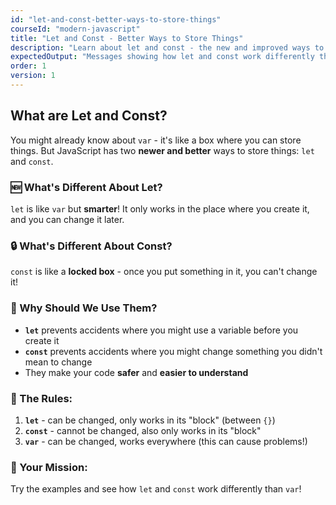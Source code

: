 ```yaml
---
id: "let-and-const-better-ways-to-store-things"
courseId: "modern-javascript"
title: "Let and Const - Better Ways to Store Things"
description: "Learn about let and const - the new and improved ways to create variables!"
expectedOutput: "Messages showing how let and const work differently than var"
order: 1
version: 1
---
```




## What are Let and Const?

You might already know about `var` - it's like a box where you can store things. But JavaScript has two **newer and better** ways to store things: `let` and `const`.

### 🆕 What's Different About Let?

`let` is like `var` but **smarter**! It only works in the place where you create it, and you can change it later.

### 🔒 What's Different About Const?

`const` is like a **locked box** - once you put something in it, you can't change it!

### 🤔 Why Should We Use Them?

- **`let`** prevents accidents where you might use a variable before you create it
- **`const`** prevents accidents where you might change something you didn't mean to change
- They make your code **safer** and **easier to understand**

### 📝 The Rules:

1. **`let`** - can be changed, only works in its "block" (between `{}`)
2. **`const`** - cannot be changed, also only works in its "block"
3. **`var`** - can be changed, works everywhere (this can cause problems!)

### 🎯 Your Mission:

Try the examples and see how `let` and `const` work differently than `var`!
